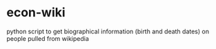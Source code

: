 # econ-wiki
python script to get biographical information (birth and death dates) on people pulled from wikipedia
